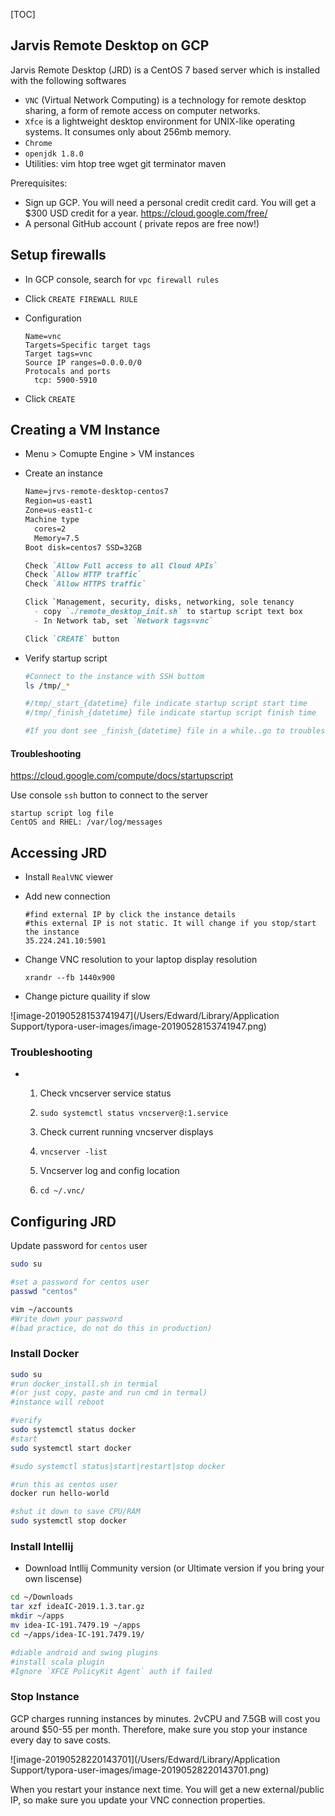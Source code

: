 [TOC]
## Jarvis Remote Desktop on GCP

Jarvis Remote Desktop (JRD) is a CentOS 7 based server which is installed with the following softwares

- `VNC` (Virtual Network Computing) is a technology for remote desktop sharing, a form of remote access on computer networks.
- `Xfce` is a lightweight desktop environment for UNIX-like operating systems. It consumes only about 256mb memory.
- `Chrome`
- `openjdk 1.8.0`
- Utilities: vim htop tree wget git terminator maven

Prerequisites:

- Sign up GCP. You will need a personal credit credit card. You will get a $300 USD credit for a year. https://cloud.google.com/free/
- A personal GitHub account ( private repos are free now!)

## Setup firewalls
- In GCP console, search for  `vpc firewall rules`

- Click `CREATE FIREWALL RULE`

- Configuration

  ```
  Name=vnc
  Targets=Specific target tags
  Target tags=vnc
  Source IP ranges=0.0.0.0/0
  Protocals and ports
  	tcp: 5900-5910
  ```

- Click `CREATE`

## Creating a VM Instance

* Menu > Comupte Engine > VM instances

* Create an instance

  ```markdown
  Name=jrvs-remote-desktop-centos7
  Region=us-east1
  Zone=us-east1-c
  Machine type
    cores=2
    Memory=7.5
  Boot disk=centos7 SSD=32GB
  
  Check `Allow Full access to all Cloud APIs`
  Check `Allow HTTP traffic`
  Check `Allow HTTPS traffic`
  
  Click `Management, security, disks, networking, sole tenancy
    - copy `./remote_desktop_init.sh` to startup script text box
    - In Network tab, set `Network tags=vnc`
  
  Click `CREATE` button
  ```

* Verify startup script
  ```bash
  #Connect to the instance with SSH buttom
  ls /tmp/_*
  
  #/tmp/_start_{datetime} file indicate startup script start time
  #/tmp/_finish_{datetime} file indicate startup script finish time
  
  #If you dont see _finish_{datetime} file in a while..go to troubleshooting section.
  ```

#### Troubleshooting

https://cloud.google.com/compute/docs/startupscript

Use console `ssh` button to connect to the server

```
startup script log file
CentOS and RHEL: /var/log/messages
```

## Accessing JRD

* Install `RealVNC` viewer

* Add new connection

  ```
  #find external IP by click the instance details
  #this external IP is not static. It will change if you stop/start the instance
  35.224.241.10:5901
  ```

* Change VNC resolution to your laptop display resolution

  ```
  xrandr --fb 1440x900
  ```

* Change picture quaility if slow

![image-20190528153741947](/Users/Edward/Library/Application Support/typora-user-images/image-20190528153741947.png)

### Troubleshooting

* 1. Check vncserver service status

  2. `sudo systemctl status vncserver@:1.service`

  3. Check current running vncserver displays

  4. `vncserver -list`

  5. Vncserver log and config location

  6. `cd ~/.vnc/` 

## Configuring JRD

Update password for `centos` user

```bash
sudo su

#set a password for centos user
passwd "centos"

vim ~/accounts
#Write down your password 
#(bad practice, do not do this in production)
```

### Install Docker

```bash
sudo su
#run docker_install.sh in termial 
#(or just copy, paste and run cmd in termal)
#instance will reboot 

#verify
sudo systemctl status docker
#start
sudo systemctl start docker

#sudo systemctl status|start|restart|stop docker

#run this as centos user
docker run hello-world

#shut it down to save CPU/RAM
sudo systemctl stop docker
```

### Install Intellij

* Download Intllij Community version
  (or Ultimate version if you bring your own liscense)

```bash
cd ~/Downloads
tar xzf ideaIC-2019.1.3.tar.gz
mkdir ~/apps
mv idea-IC-191.7479.19 ~/apps
cd ~/apps/idea-IC-191.7479.19/

#diable android and swing plugins
#install scala plugin
#Ignore `XFCE PolicyKit Agent` auth if failed

```

### Stop Instance

GCP charges running instances by minutes. 2vCPU and 7.5GB will cost you around $50-55 per month. Therefore, make sure you stop your instance every day to save costs. 

![image-20190528220143701](/Users/Edward/Library/Application Support/typora-user-images/image-20190528220143701.png)

When you restart your instance next time. You will get a new external/public IP, so make sure you update your VNC connection properties. 

